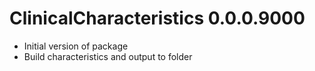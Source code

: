 # ClinicalCharacteristics 0.0.0.9000

* Initial version of package
* Build characteristics and output to folder
